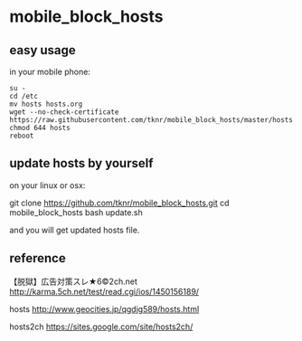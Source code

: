 # mobile_block_hosts

## easy usage

in your mobile phone:

    su -
    cd /etc
    mv hosts hosts.org
    wget --no-check-certificate https://raw.githubusercontent.com/tknr/mobile_block_hosts/master/hosts
    chmod 644 hosts
    reboot
    
## update hosts by yourself

   on your linux or osx:

   git clone https://github.com/tknr/mobile_block_hosts.git
   cd mobile_block_hosts
   bash update.sh
   
and you will get updated hosts file.

## reference

【脱獄】広告対策スレ★6©2ch.net
http://karma.5ch.net/test/read.cgi/ios/1450156189/

hosts
http://www.geocities.jp/qgdjg589/hosts.html

hosts2ch
https://sites.google.com/site/hosts2ch/
